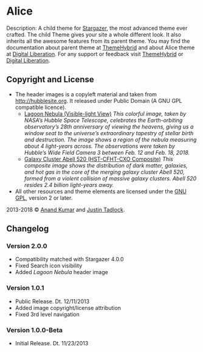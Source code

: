 # Alice

Description: A child theme for [Stargazer](https://themehybrid.com/themes/stargazer), the most advanced theme ever crafted. The child Theme gives your site a whole different look. It also inherits all the awesome features from its parent theme. You may find the documentation about parent theme at [ThemeHybrid](https://themehybrid.com/) and about Alice theme at [Digital Liberation](https://www.digitalliberation.com/themes/alice/). For any support or feedback visit [ThemeHybrid](http://themehybrid.com/themes/alice) or [Digital Liberation](https://www.digitalliberation.org/).

## Copyright and License
* The header images is a copyleft material and taken from http://hubblesite.org. It released under Public Domain (A GNU GPL compatible licence).
	*  [Lagoon Nebula (Visible-light View)](http://hubblesite.org/image/4150/gallery)
*This colorful image, taken by NASA’s Hubble Space Telescope, celebrates the Earth-orbiting observatory’s 28th anniversary of viewing the heavens, giving us a window seat to the universe’s extraordinary tapestry of stellar birth and destruction.* 
*The image shows a region of the nebula measuring about 4 light-years across.*
*The observations were taken by Hubble’s Wide Field Camera 3 between Feb. 12 and Feb. 18, 2018.*
	* [Galaxy Cluster Abell 520 (HST-CFHT-CXO Composite)](http://hubblesite.org/image/2987/gallery)
	 *This composite image shows the distribution of dark matter, galaxies, and hot gas in the core of the merging galaxy cluster Abell 520, formed from a violent collision of massive galaxy clusters.*
	 *Abell 520 resides 2.4 billion light-years away.*
* All other resources and theme elements are licensed under the [GNU GPL](http://www.gnu.org/licenses/old-licenses/gpl-2.0.html), version 2 or later.

2013-2018 &copy; [Anand Kumar](http://www.anandkumar.net) and [Justin Tadlock](http://justintadlock.com).

## Changelog
### Version 2.0.0
* Compatibility matched with Stargazer 4.0.0
* Fixed Search icon visibility
* Added *Lagoon Nebula* header image 

### Version 1.0.1

* Public Release. Dt. 12/11/2013
* Added image copyright/license attribution
* Fixed 3rd level navigation

### Version 1.0.0-Beta

* Initial Release. Dt. 11/23/2013
